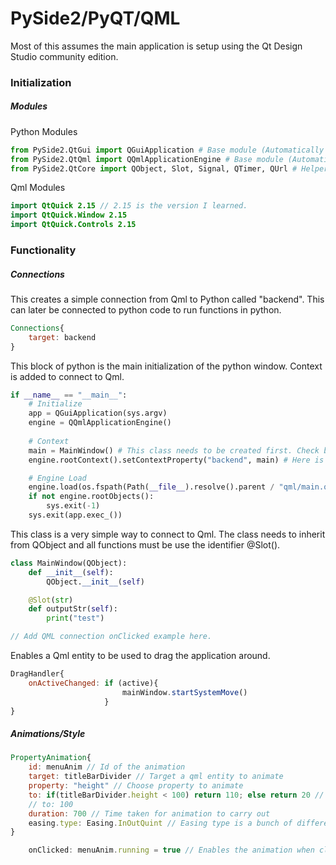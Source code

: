 # PySide2/PyQT/QML
Most of this assumes the main application is setup using the Qt Design Studio community edition.

### Initialization

##### Modules

Python Modules
```python
from PySide2.QtGui import QGuiApplication # Base module (Automatically added by Qt Designer)
from PySide2.QtQml import QQmlApplicationEngine # Base module (Automatically added by Qt Designer)
from PySide2.QtCore import QObject, Slot, Signal, QTimer, QUrl # Helper modules added by Qt Designer
```

Qml Modules
```qml
import QtQuick 2.15 // 2.15 is the version I learned.
import QtQuick.Window 2.15
import QtQuick.Controls 2.15
```

### Functionality

##### Connections

This creates a simple connection from Qml to Python called "backend". This can later be connected to python code to run functions in python. 
```qml
Connections{
    target: backend
}
```

This block of python is the main initialization of the python window. Context is added to connect to Qml.
```python
if __name__ == "__main__":
    # Initialize
    app = QGuiApplication(sys.argv)
    engine = QQmlApplicationEngine()
    
    # Context
    main = MainWindow() # This class needs to be created first. Check below.
    engine.rootContext().setContextProperty("backend", main) # Here is where "backend" is created and linked to the main variable which is the MainWindow() class with python functions.

    # Engine Load
    engine.load(os.fspath(Path(__file__).resolve().parent / "qml/main.qml"))
    if not engine.rootObjects():
        sys.exit(-1)
    sys.exit(app.exec_())
```

This class is a very simple way to connect to Qml. The class needs to inherit from QObject and all functions must be use the identifier @Slot(). 
```python
class MainWindow(QObject):
    def __init__(self):
        QObject.__init__(self)

    @Slot(str)
    def outputStr(self):
        print("test")
```

```qml
// Add QML connection onClicked example here.
```

Enables a Qml entity to be used to drag the application around.
```qml
DragHandler{
    onActiveChanged: if (active){
                         mainWindow.startSystemMove()
                     }
}
```

##### Animations/Style

```qml
PropertyAnimation{
    id: menuAnim // Id of the animation
    target: titleBarDivider // Target a qml entity to animate
    property: "height" // Choose property to animate
    to: if(titleBarDivider.height < 100) return 110; else return 20 // Can take simple values and functions
    // to: 100
    duration: 700 // Time taken for animation to carry out
    easing.type: Easing.InOutQuint // Easing type is a bunch of different cool animations you can easily set.
}
```
```qml
    onClicked: menuAnim.running = true // Enables the animation when clicked.
```